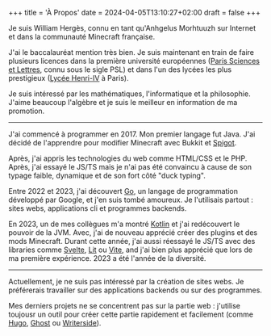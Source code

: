 +++
title = 'À Propos'
date = 2024-04-05T13:10:27+02:00
draft = false 
+++

Je suis William Hergès, connu en tant qu'Anhgelus Morhtuuzh sur Internet et dans la communauté Minecraft française.

J'ai le baccalauréat mention très bien. Je suis maintenant en train de faire plusieurs licences dans la première université européennes ([Paris Sciences et Lettres](https://psl.eu/), connu sous le sigle PSL) et dans l'un des lycées les plus prestigieux ([Lycée Henri-IV](https://lycee-henri4.com/) à Paris).

Je suis intéressé par les mathématiques, l'informatique et la philosophie. J'aime beaucoup l'algèbre et je suis le meilleur en information de ma promotion.

---

J'ai commencé à programmer en 2017. Mon premier langage fut Java. J'ai décidé de l'apprendre pour modifier Minecraft avec Bukkit et [Spigot](https://www.spigotmc.org/).

Après, j'ai appris les technologies du web comme HTML/CSS et le PHP. Après, j'ai essayé le JS/TS mais je n'ai pas été convaincu à cause de son typage faible, dynamique et de son fort côté "duck typing".

Entre 2022 et 2023, j'ai découvert [Go](https://go.dev/), un langage de programmation développé par Google, et j'en suis tombé amoureux. Je l'utilisais partout : sites webs, applications cli et programmes backends.

En 2023, un de mes collègues m'a montré [Kotlin](https://kotlinlang.org/) et j'ai redécouvert le pouvoir de la JVM. Avec, j'ai de nouveau apprécié créer des plugins et des mods Minecraft. Durant cette année, j'ai aussi réessayé le JS/TS avec des libraries comme [Svelte](https://svelte.dev/), [Lit](https://lit.dev/) ou [Vite](https://vitejs.dev/), and j'ai bien plus apprécié que lors de ma première expérience. 2023 a été l'année de la diversité.

---

Actuellement, je ne suis pas intéressé par la création de sites webs. Je préférerais travailler sur des applications backends ou sur des programmes.

Mes derniers projets ne se concentrent pas sur la partie web : j'utilise toujousr un outil pour créer cette partie rapidement et facilement (comme [Hugo](https://gohugo.io/), [Ghost](https://ghost.org/) ou [Writerside](https://www.jetbrains.com/fr-fr/writerside/)).

